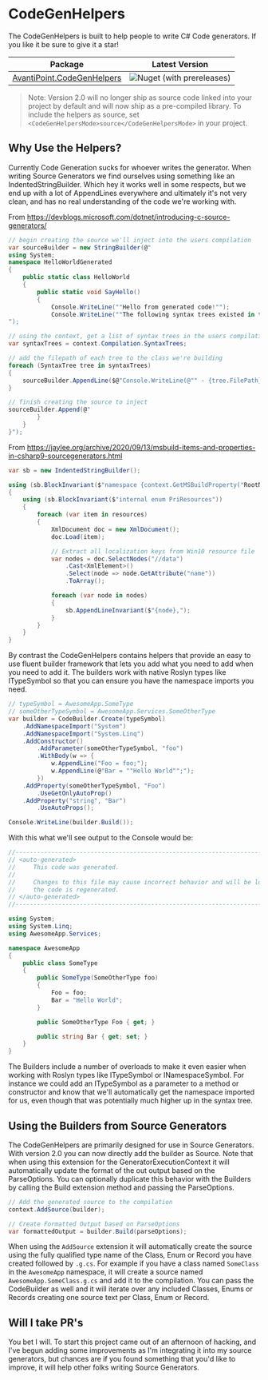 # CodeGenHelpers

The CodeGenHelpers is built to help people to write C# Code generators. If you like it be sure to give it a star!

| Package | Latest Version |
|----|:---:|
| [AvantiPoint.CodeGenHelpers](https://www.nuget.org/packages/AvantiPoint.CodeGenHelpers/) | ![Nuget (with prereleases)](https://img.shields.io/nuget/vpre/AvantiPoint.CodeGenHelpers?style=plastic) |

> Note: Version 2.0 will no longer ship as source code linked into your project by default and will now ship as a pre-compiled library. To include the helpers as source, set `<CodeGenHelpersMode>source</CodeGenHelpersMode>` in your project.

## Why Use the Helpers?

Currently Code Generation sucks for whoever writes the generator. When writing Source Generators we find ourselves using something like an IndentedStringBuilder. Which hey it works well in some respects, but we end up with a lot of AppendLines everywhere and ultimately it's not very clean, and has no real understanding of the code we're working with.


From https://devblogs.microsoft.com/dotnet/introducing-c-source-generators/

```cs
// begin creating the source we'll inject into the users compilation
var sourceBuilder = new StringBuilder(@"
using System;
namespace HelloWorldGenerated
{
    public static class HelloWorld
    {
        public static void SayHello()
        {
            Console.WriteLine(""Hello from generated code!"");
            Console.WriteLine(""The following syntax trees existed in the compilation that created this program:"");
");

// using the context, get a list of syntax trees in the users compilation
var syntaxTrees = context.Compilation.SyntaxTrees;

// add the filepath of each tree to the class we're building
foreach (SyntaxTree tree in syntaxTrees)
{
    sourceBuilder.AppendLine($@"Console.WriteLine(@"" - {tree.FilePath}"");");
}

// finish creating the source to inject
sourceBuilder.Append(@"
        }
    }
}");
```

From https://jaylee.org/archive/2020/09/13/msbuild-items-and-properties-in-csharp9-sourcegenerators.html

```cs
var sb = new IndentedStringBuilder();

using (sb.BlockInvariant($"namespace {context.GetMSBuildProperty("RootNamespace")}"))
{
    using (sb.BlockInvariant($"internal enum PriResources"))
    {
        foreach (var item in resources)
        {
            XmlDocument doc = new XmlDocument();
            doc.Load(item);

            // Extract all localization keys from Win10 resource file
            var nodes = doc.SelectNodes("//data")
                .Cast<XmlElement>()
                .Select(node => node.GetAttribute("name"))
                .ToArray();

            foreach (var node in nodes)
            {
                sb.AppendLineInvariant($"{node},");
            }
        }
    }
}
```

By contrast the CodeGenHelpers contains helpers that provide an easy to use fluent builder framework that lets you add what you need to add when you need to add it. The builders work with native Roslyn types like ITypeSymbol so that you can ensure you have the namespace imports you need.

```cs
// typeSymbol = AwesomeApp.SomeType
// someOtherTypeSymbol = AwesomeApp.Services.SomeOtherType
var builder = CodeBuilder.Create(typeSymbol)
    .AddNamespaceImport("System")
    .AddNamespaceImport("System.Linq")
    .AddConstructor()
        .AddParameter(someOtherTypeSymbol, "foo")
        .WithBody(w => {
            w.AppendLine("Foo = foo;");
            w.AppendLine(@"Bar = ""Hello World"";");
        })
    .AddProperty(someOtherTypeSymbol, "Foo")
        .UseGetOnlyAutoProp()
    .AddProperty("string", "Bar")
        .UseAutoProps();

Console.WriteLine(builder.Build());
```

With this what we'll see output to the Console would be:

```cs
//------------------------------------------------------------------------------
// <auto-generated>
//     This code was generated.
//
//     Changes to this file may cause incorrect behavior and will be lost if
//     the code is regenerated.
// </auto-generated>
//------------------------------------------------------------------------------

using System;
using System.Linq;
using AwesomeApp.Services;

namespace AwesomeApp
{
    public class SomeType
    {
        public SomeType(SomeOtherType foo)
        {
            Foo = foo;
            Bar = "Hello World";
        }

        public SomeOtherType Foo { get; }

        public string Bar { get; set; }
    }
}
```

The Builders include a number of overloads to make it even easier when working with Roslyn types like ITypeSymbol or INamespaceSymbol. For instance we could add an ITypeSymbol as a parameter to a method or constructor and know that we'll automatically get the namespace imported for us, even though that was potentially much higher up in the syntax tree.

## Using the Builders from Source Generators

The CodeGenHelpers are primarily designed for use in Source Generators. With version 2.0 you can now directly add the builder as Source. Note that when using this extension for the GeneratorExecutionContext it will automatically update the format of the out output based on the ParseOptions. You can optionally duplicate this behavior with the Builders by calling the Build extension method and passing the ParseOptions.

```cs
// Add the generated source to the compilation
context.AddSource(builder);

// Create Formatted Output based on ParseOptions
var formattedOutput = builder.Build(parseOptions);
```

When using the `AddSource` extension it will automatically create the source using the fully qualified type name of the Class, Enum or Record you have created followed by `.g.cs`. For example if you have a class named `SomeClass` in the `AwesomeApp` namespace, it will create a source named `AwesomeApp.SomeClass.g.cs` and add it to the compilation. You can pass the CodeBuilder as well and it will iterate over any included Classes, Enums or Records creating one source text per Class, Enum or Record.

## Will I take PR's

You bet I will. To start this project came out of an afternoon of hacking, and I've begun adding some improvements as I'm integrating it into my source generators, but chances are if you found something that you'd like to improve, it will help other folks writing Source Generators.
